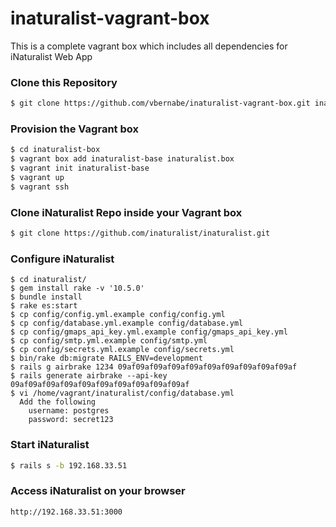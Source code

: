 # inaturalist-vagrant-box
This is a complete vagrant box which includes all dependencies for iNaturalist Web App

### Clone this Repository
```sh
$ git clone https://github.com/vbernabe/inaturalist-vagrant-box.git inaturalist-box
```

### Provision the Vagrant box
```sh
$ cd inaturalist-box
$ vagrant box add inaturalist-base inaturalist.box
$ vagrant init inaturalist-base
$ vagrant up
$ vagrant ssh
```

### Clone iNaturalist Repo inside your Vagrant box
```sh
$ git clone https://github.com/inaturalist/inaturalist.git
```
### Configure iNaturalist
```ssh
$ cd inaturalist/
$ gem install rake -v '10.5.0'
$ bundle install
$ rake es:start
$ cp config/config.yml.example config/config.yml
$ cp config/database.yml.example config/database.yml
$ cp config/gmaps_api_key.yml.example config/gmaps_api_key.yml
$ cp config/smtp.yml.example config/smtp.yml
$ cp config/secrets.yml.example config/secrets.yml
$ bin/rake db:migrate RAILS_ENV=development
$ rails g airbrake 1234 09af09af09af09af09af09af09af09af09af09af
$ rails generate airbrake --api-key 09af09af09af09af09af09af09af09af09af09af
$ vi /home/vagrant/inaturalist/config/database.yml
  Add the following
	username: postgres
	password: secret123
```

### Start iNaturalist
```sh
$ rails s -b 192.168.33.51
```

### Access iNaturalist on your browser
```sh
http://192.168.33.51:3000
```

